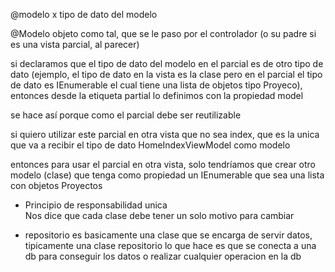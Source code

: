 @modelo x
tipo de dato del modelo

@Modelo
objeto como tal, que se le paso por el controlador (o su padre si es una vista parcial, al parecer)

si declaramos que el tipo de dato del modelo en el parcial es de otro tipo de dato (ejemplo, el tipo de dato en la vista es la clase pero en el parcial el tipo de dato es IEnumerable el cual tiene una lista de objetos tipo Proyeco), entonces desde la etiqueta partial lo definimos con la propiedad model

se hace así porque como el parcial debe ser reutilizable

si quiero utilizar este parcial en otra vista que no sea index, que es la unica que va a recibir el tipo de dato HomeIndexViewModel como modelo

entonces para usar el parcial en otra vista, solo tendríamos que crear otro modelo (clase) que tenga como propiedad un IEnumerable que sea una lista con objetos Proyectos


- Principio de responsabilidad unica  
Nos dice que cada clase debe tener un solo motivo para cambiar

- repositorio es basicamente una clase que se encarga de servir datos, tipicamente una clase repositorio lo que hace es que se conecta a una db para conseguir los datos o realizar cualquier operacion en la db


